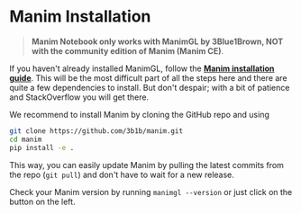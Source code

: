 # Manim Installation

> **Manim Notebook only works with ManimGL by 3Blue1Brown, NOT with the community edition of Manim (Manim CE)**.

If you haven't already installed ManimGL, follow the [**Manim installation guide**](https://3b1b.github.io/manim/getting_started/installation.html). This will be the most difficult part of all the steps here and there are quite a few dependencies to install. But don't despair; with a bit of patience and StackOverflow you will get there.

We recommend to install Manim by cloning the GitHub repo and using

```bash
git clone https://github.com/3b1b/manim.git
cd manim
pip install -e .
```

This way, you can easily update Manim by pulling the latest commits from the repo (`git pull`) and don't have to wait for a new release.

Check your Manim version by running `manimgl --version` or just click on the button on the left.
